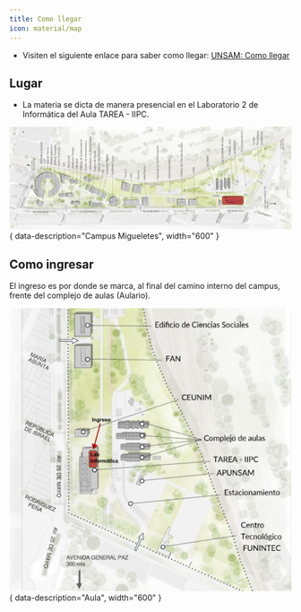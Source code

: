 ```yaml
---
title: Como llegar
icon: material/map
---
```


* Visiten el siguiente enlace para saber como llegar: [UNSAM: Como llegar](https://www.unsam.edu.ar/home/como_llegar.php)

## Lugar

* La materia se dicta de manera presencial en el Laboratorio 2 de Informática del Aula TAREA - IIPC.

![campus](../img/Campus.png){ data-description="Campus Migueletes", width="600" } 

## Como ingresar

El ingreso es por donde se marca, al final del camino interno del campus, frente del complejo de aulas (Aulario). 

![aula](../img/Aula.png){ data-description="Aula", width="600" } 
